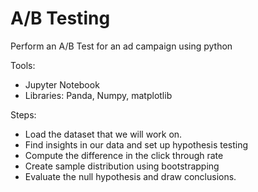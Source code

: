 # A/B Testing
Perform an A/B Test for an ad campaign using python

Tools:

* Jupyter Notebook
* Libraries: Panda, Numpy, matplotlib



Steps:

* Load the dataset that we will work on.
* Find insights in our data and set up hypothesis testing
* Compute the difference in the click through rate
* Create sample distribution using bootstrapping
* Evaluate the null hypothesis and draw conclusions.

